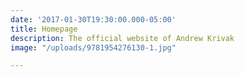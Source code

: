 ```yaml
---
date: '2017-01-30T19:30:00.000-05:00'
title: Homepage
description: The official website of Andrew Krivak
image: "/uploads/9781954276130-1.jpg"

---
```

